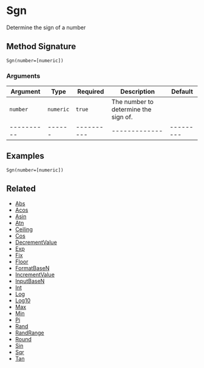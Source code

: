 # Sgn

Determine the sign of a number

## Method Signature

```
Sgn(number=[numeric])
```

### Arguments

| Argument   | Type      | Required   | Description                          | Default   |
| ---------- | --------- | ---------- | ------------------------------------ | --------- |
| `number`   | `numeric` | `true`     | The number to determine the sign of. |           |
| ---------- | ------    | ---------- | -------------                        | --------- |

## Examples

```
Sgn(number=[numeric])
```

## Related

* [Abs](abs.md)
* [Acos](acos.md)
* [Asin](asin.md)
* [Atn](atn.md)
* [Ceiling](ceiling.md)
* [Cos](cos.md)
* [DecrementValue](decrementvalue.md)
* [Exp](exp.md)
* [Fix](fix.md)
* [Floor](floor.md)
* [FormatBaseN](formatbasen.md)
* [IncrementValue](incrementvalue.md)
* [InputBaseN](inputbasen.md)
* [Int](int.md)
* [Log](log.md)
* [Log10](log10.md)
* [Max](max.md)
* [Min](min.md)
* [Pi](pi.md)
* [Rand](rand.md)
* [RandRange](randrange.md)
* [Round](round.md)
* [Sin](sin.md)
* [Sqr](sqr.md)
* [Tan](tan.md)
